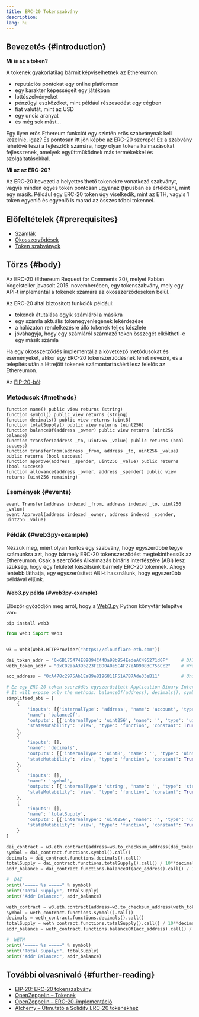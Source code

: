 ```yaml
---
title: ERC-20 Tokenszabvány
description:
lang: hu
---
```


## Bevezetés {#introduction}

**Mi is az a token?**

A tokenek gyakorlatilag bármit képviselhetnek az Ethereumon:

- reputációs pontokat egy online platformon
- egy karakter képességeit egy játékban
- lottószelvényeket
- pénzügyi eszközöket, mint például részesedést egy cégben
- fiat valutát, mint az USD
- egy uncia aranyat
- és még sok mást...

Egy ilyen erős Ethereum funkciót egy szintén erős szabványnak kell kezelnie, igaz? És pontosan itt jön képbe az ERC-20 szerepe! Ez a szabvány lehetővé teszi a fejlesztők számára, hogy olyan tokenalkalmazásokat fejlesszenek, amelyek együttműködnek más termékekkel és szolgáltatásokkal.

**Mi az az ERC-20?**

Az ERC-20 bevezeti a helyettesíthető tokenekre vonatkozó szabványt, vagyis minden egyes token pontosan ugyanaz (típusban és értékben), mint egy másik. Például egy ERC-20 token úgy viselkedik, mint az ETH, vagyis 1 token egyenlő és egyenlő is marad az összes többi tokennel.

## Előfeltételek {#prerequisites}

- [Számlák](/developers/docs/accounts)
- [Okosszerződések](/developers/docs/smart-contracts/)
- [Token szabványok](/developers/docs/standards/tokens/)

## Törzs {#body}

Az ERC-20 (Ethereum Request for Comments 20), melyet Fabian Vogelsteller javasolt 2015. novemberében, egy tokenszabvány, mely egy API-t implementál a tokenek számára az okosszerződéseken belül.

Az ERC-20 által biztosított funkciók például:

- tokenek átutalása egyik számláról a másikra
- egy számla aktuális tokenegyenlegének lekérdezése
- a hálózaton rendelkezésre álló tokenek teljes készlete
- jóváhagyja, hogy egy számláról származó token összegét elköltheti-e egy másik számla

Ha egy okosszerződés implementálja a következő metódusokat és eseményeket, akkor egy ERC-20 tokenszerződésnek lehet nevezni, és a telepítés után a létrejött tokenek számontartásáért lesz felelős az Ethereumon.

Az [EIP-20-ból](https://eips.ethereum.org/EIPS/eip-20):

### Metódusok {#methods}

```solidity
function name() public view returns (string)
function symbol() public view returns (string)
function decimals() public view returns (uint8)
function totalSupply() public view returns (uint256)
function balanceOf(address _owner) public view returns (uint256 balance)
function transfer(address _to, uint256 _value) public returns (bool success)
function transferFrom(address _from, address _to, uint256 _value) public returns (bool success)
function approve(address _spender, uint256 _value) public returns (bool success)
function allowance(address _owner, address _spender) public view returns (uint256 remaining)
```

### Események {#events}

```solidity
event Transfer(address indexed _from, address indexed _to, uint256 _value)
event Approval(address indexed _owner, address indexed _spender, uint256 _value)
```

### Példák {#web3py-example}

Nézzük meg, miért olyan fontos egy szabvány, hogy egyszerűbbé tegye számunkra azt, hogy bármely ERC-20 tokenszerződést megtekinthessük az Ethereumon. Csak a szerződés Alkalmazás bináris interfészére (ABI) lesz szükség, hogy egy felületet készítsünk bármely ERC-20 tokennek. Ahogy lentebb láthatja, egy egyszerűsített ABI-t használunk, hogy egyszerűbb példával éljünk.

#### Web3.py példa {#web3py-example}

Először győződjön meg arról, hogy a [Web3.py](https://web3py.readthedocs.io/en/stable/quickstart.html#installation) Python könyvtár telepítve van:

```
pip install web3
```

```python
from web3 import Web3


w3 = Web3(Web3.HTTPProvider("https://cloudflare-eth.com"))

dai_token_addr = "0x6B175474E89094C44Da98b954EedeAC495271d0F"     # DAI
weth_token_addr = "0xC02aaA39b223FE8D0A0e5C4F27eAD9083C756Cc2"    # Wrapped ether (WETH)

acc_address = "0xA478c2975Ab1Ea89e8196811F51A7B7Ade33eB11"        # Uniswap V2: DAI 2

# Ez egy ERC-20 token szerződés egyszerűsített Application Binary Interface-e (ABI).
# It will expose only the methods: balanceOf(address), decimals(), symbol() and totalSupply()
simplified_abi = [
    {
        'inputs': [{'internalType': 'address', 'name': 'account', 'type': 'address'}],
        'name': 'balanceOf',
        'outputs': [{'internalType': 'uint256', 'name': '', 'type': 'uint256'}],
        'stateMutability': 'view', 'type': 'function', 'constant': True
    },
    {
        'inputs': [],
        'name': 'decimals',
        'outputs': [{'internalType': 'uint8', 'name': '', 'type': 'uint8'}],
        'stateMutability': 'view', 'type': 'function', 'constant': True
    },
    {
        'inputs': [],
        'name': 'symbol',
        'outputs': [{'internalType': 'string', 'name': '', 'type': 'string'}],
        'stateMutability': 'view', 'type': 'function', 'constant': True
    },
    {
        'inputs': [],
        'name': 'totalSupply',
        'outputs': [{'internalType': 'uint256', 'name': '', 'type': 'uint256'}],
        'stateMutability': 'view', 'type': 'function', 'constant': True
    }
]

dai_contract = w3.eth.contract(address=w3.to_checksum_address(dai_token_addr), abi=simplified_abi)
symbol = dai_contract.functions.symbol().call()
decimals = dai_contract.functions.decimals().call()
totalSupply = dai_contract.functions.totalSupply().call() / 10**decimals
addr_balance = dai_contract.functions.balanceOf(acc_address).call() / 10**decimals

#  DAI
print("===== %s =====" % symbol)
print("Total Supply:", totalSupply)
print("Addr Balance:", addr_balance)

weth_contract = w3.eth.contract(address=w3.to_checksum_address(weth_token_addr), abi=simplified_abi)
symbol = weth_contract.functions.symbol().call()
decimals = weth_contract.functions.decimals().call()
totalSupply = weth_contract.functions.totalSupply().call() / 10**decimals
addr_balance = weth_contract.functions.balanceOf(acc_address).call() / 10**decimals

#  WETH
print("===== %s =====" % symbol)
print("Total Supply:", totalSupply)
print("Addr Balance:", addr_balance)
```

## További olvasnivaló {#further-reading}

- [EIP-20: ERC-20 tokenszabvány](https://eips.ethereum.org/EIPS/eip-20)
- [OpenZeppelin – Tokenek](https://docs.openzeppelin.com/contracts/3.x/tokens#ERC20)
- [OpenZeppelin – ERC-20-implementáció](https://github.com/OpenZeppelin/openzeppelin-contracts/blob/master/contracts/token/ERC20/ERC20.sol)
- [Alchemy – Útmutató a Solidity ERC-20 tokenekhez](https://www.alchemy.com/overviews/erc20-solidity)

